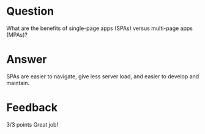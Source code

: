 # Question

What are the benefits of single-page apps (SPAs) versus multi-page apps (MPAs)?

# Answer

SPAs are easier to navigate, give less server load, and easier to develop and maintain.

# Feedback

3/3 points
Great job!